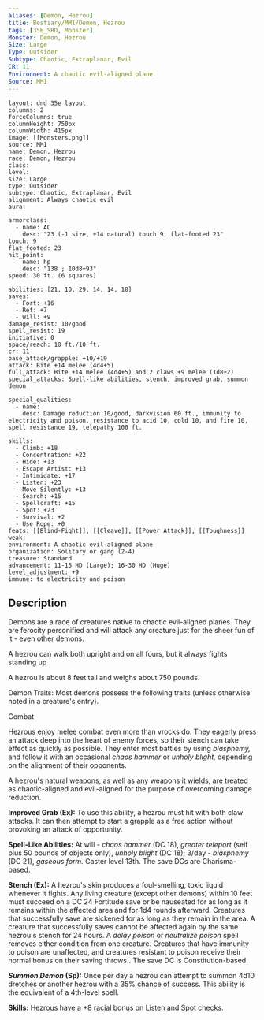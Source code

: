 ```yaml
---
aliases: [Demon, Hezrou]
title: Bestiary/MM1/Demon, Hezrou
tags: [35E_SRD, Monster]
Monster: Demon, Hezrou
Size: Large
Type: Outsider
Subtype: Chaotic, Extraplanar, Evil
CR: 11
Environnent: A chaotic evil-aligned plane
Source: MM1
---
```


```statblock
layout: dnd 35e layout
columns: 2
forceColumns: true
columnHeight: 750px
columnWidth: 415px
image: [[Monsters.png]]
source: MM1
name: Demon, Hezrou
race: Demon, Hezrou
class: 
level: 
size: Large
type: Outsider
subtype: Chaotic, Extraplanar, Evil
alignment: Always chaotic evil
aura: 

armorclass:
  - name: AC
    desc: "23 (-1 size, +14 natural) touch 9, flat-footed 23"
touch: 9
flat_footed: 23
hit_point:
  - name: hp
    desc: "138 ; 10d8+93"
speed: 30 ft. (6 squares)

abilities: [21, 10, 29, 14, 14, 18]
saves:
  - Fort: +16
  - Ref: +7
  - Will: +9
damage_resist: 10/good
spell_resist: 19
initiative: 0
space/reach: 10 ft./10 ft.
cr: 11
base_attack/grapple: +10/+19
attack: Bite +14 melee (4d4+5)
full_attack: Bite +14 melee (4d4+5) and 2 claws +9 melee (1d8+2)
special_attacks: Spell-like abilities, stench, improved grab, summon demon

special_qualities:
  - name: 
    desc: Damage reduction 10/good, darkvision 60 ft., immunity to electricity and poison, resistance to acid 10, cold 10, and fire 10, spell resistance 19, telepathy 100 ft.

skills:
  - Climb: +18
  - Concentration: +22
  - Hide: +13
  - Escape Artist: +13
  - Intimidate: +17
  - Listen: +23
  - Move Silently: +13
  - Search: +15
  - Spellcraft: +15
  - Spot: +23
  - Survival: +2
  - Use Rope: +0
feats: [[Blind-Fight]], [[Cleave]], [[Power Attack]], [[Toughness]]
weak: 
environment: A chaotic evil-aligned plane
organization: Solitary or gang (2-4)
treasure: Standard
advancement: 11-15 HD (Large); 16-30 HD (Huge)
level_adjustment: +9
immune: to electricity and poison
```

## Description

<p>Demons are a race of creatures native to chaotic evil-aligned planes. They are ferocity personified and will attack any creature just for the sheer fun of it - even other demons.</p>
<p>A hezrou can walk both upright and on all fours, but it always fights standing up</p>
<p>A hezrou is about 8 feet tall and weighs about 750 pounds.</p>
<p>Demon Traits: Most demons possess the following traits (unless otherwise noted in a creature's entry).</p>
<p>Combat</p>
<p>Hezrous enjoy melee combat even more than vrocks do. They eagerly press an attack deep into the heart of enemy forces, so their stench can take effect as quickly as possible. They enter most battles by using <i>blasphemy,</i> and follow it with an occasional <i>chaos hammer</i> or <i>unholy blight,</i> depending on the alignment of their opponents.</p>
<p>A hezrou's natural weapons, as well as any weapons it wields, are treated as chaotic-aligned and evil-aligned for the purpose of overcoming damage reduction.</p>
<p>
            <b>Improved Grab (Ex):</b> To use this ability, a hezrou must hit with both claw attacks. It can then attempt to start a grapple as a free action without provoking an attack of opportunity.</p>
<p>
            <b>Spell-Like Abilities:</b> At will - <i>chaos hammer</i> (DC 18), <i>greater teleport</i> (self plus 50 pounds of objects only), <i>unholy blight</i> (DC 18); 3/day - <i>blasphemy</i> (DC 21), <i>gaseous form.</i> Caster level 13th. The save DCs are Charisma-based.</p>
<p>
            <b>Stench (Ex):</b> A hezrou's skin produces a foul-smelling, toxic liquid whenever it fights. Any living creature (except other demons) within 10 feet must succeed on a DC 24 Fortitude save or be nauseated for as long as it remains within the affected area and for 1d4 rounds afterward. Creatures that successfully save are sickened for as long as they remain in the area. A creature that successfully saves cannot be affected again by the same hezrou's stench for 24 hours. A <i>delay poison</i> or <i>neutralize poison</i> spell removes either condition from one creature. Creatures that have immunity to poison are unaffected, and creatures resistant to poison receive their normal bonus on their saving throws.. The save DC is Constitution-based.</p>
<p>
            <b>
              <i>Summon Demon</i> (Sp):</b> Once per day a hezrou can attempt to summon 4d10 dretches or another hezrou with a 35% chance of success. This ability is the equivalent of a 4th-level spell.</p>
<p>
            <b>Skills:</b> Hezrous have a +8 racial bonus on Listen and Spot checks.</p>